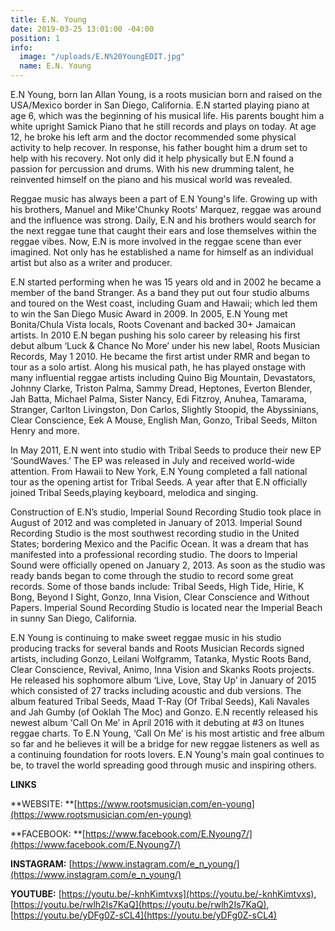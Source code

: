 ```yaml
---
title: E.N. Young
date: 2019-03-25 13:01:00 -04:00
position: 1
info:
  image: "/uploads/E.N%20YoungEDIT.jpg"
  name: E.N. Young
---
```


E.N Young, born Ian Allan Young, is a roots musician born and raised on the USA/Mexico border in San Diego, California. E.N started playing piano at age 6, which was the beginning of his musical life. His parents bought him a white upright Samick Piano that he still records and plays on today. At age 12, he broke his left arm and the doctor recommended some physical activity to help recover. In response, his father bought him a drum set to help with his recovery. Not only did it help physically but E.N found a passion for percussion and drums. With his new drumming talent, he reinvented himself on the piano and his musical world was revealed.

Reggae music has always been a part of E.N Young's life. Growing up with his brothers, Manuel and Mike'Chunky Roots' Marquez, reggae was around and the influence was strong. Daily, E.N and his brothers would search for the next reggae tune that caught their ears and lose themselves within the reggae vibes. Now, E.N is more involved in the reggae scene than ever imagined. Not only has he established a name for himself as an individual artist but also as a writer and producer.

E.N started performing when he was 15 years old and in 2002 he became a member of the band Stranger. As a band they put out four studio albums and toured on the West coast, including Guam and Hawaii; which led them to win the San Diego Music Award in 2009. In 2005, E.N Young met Bonita/Chula Vista locals, Roots Covenant and backed 30\+ Jamaican artists. In 2010 E.N began pushing his solo career by releasing his first debut album ‘Luck & Chance No More’ under his new label, Roots Musician Records, May 1 2010. He became the first artist under RMR and began to tour as a solo artist. Along his musical path, he has played onstage with many influential reggae artists including Quino Big Mountain, Devastators, Johnny Clarke, Triston Palma, Sammy Dread, Heptones, Everton Blender, Jah Batta, Michael Palma, Sister Nancy, Edi Fitzroy, Anuhea, Tamarama, Stranger, Carlton Livingston, Don Carlos, Slightly Stoopid, the Abyssinians, Clear Conscience, Eek A Mouse, English Man, Gonzo, Tribal Seeds, Milton Henry and more.

In May 2011, E.N went into studio with Tribal Seeds to produce their new EP ‘SoundWaves.’ The EP was released in July and received world-wide attention. From Hawaii to New York, E.N Young completed a fall national tour as the opening artist for Tribal Seeds. A year after that E.N officially joined Tribal Seeds,playing keyboard, melodica and singing.

Construction of E.N’s studio, Imperial Sound Recording Studio took place in August of 2012 and was completed in January of 2013. Imperial Sound Recording Studio is the most southwest recording studio in the United States; bordering Mexico and the Pacific Ocean. It was a dream that has manifested into a professional recording studio. The doors to Imperial Sound were officially opened on January 2, 2013. As soon as the studio was ready bands began to come through the studio to record some great records. Some of those bands include: Tribal Seeds, High Tide, Hirie, K Bong, Beyond I Sight, Gonzo, Inna Vision, Clear Conscience and Without Papers. Imperial Sound Recording Studio is located near the Imperial Beach in sunny San Diego, California.

E.N Young is continuing to make sweet reggae music in his studio producing tracks for several bands and Roots Musician Records signed artists, including Gonzo, Leilani Wolfgramm, Tatanka, Mystic Roots Band, Clear Conscience, Revival, Animo, Inna Vision and Skanks Roots projects. He released his sophomore album ‘Live, Love, Stay Up’ in January of 2015 which consisted of 27 tracks including acoustic and dub versions. The album featured Tribal Seeds, Maad T-Ray (Of Tribal Seeds), Kali Navales and Jah Gumby (of Ooklah The Moc) and Gonzo. E.N recently released his newest album ‘Call On Me’ in April 2016 with it debuting at #3 on Itunes reggae charts. To E.N Young, ‘Call On Me’ is his most artistic and free album so far and he believes it will be a bridge for new reggae listeners as well as a continuing foundation for roots lovers. E.N Young's main goal continues to be, to travel the world spreading good through music and inspiring others.

**LINKS**

**WEBSITE: **[https://www.rootsmusician.com/en-young](https://www.rootsmusician.com/en-young)

**FACEBOOK: **[https://www.facebook.com/E.Nyoung7/](https://www.facebook.com/E.Nyoung7/)

**INSTAGRAM:** [https://www.instagram.com/e_n_young/](https://www.instagram.com/e_n_young/)

**YOUTUBE:** [https://youtu.be/-knhKimtvxs](https://youtu.be/-knhKimtvxs), [https://youtu.be/rwlh2Is7KaQ](https://youtu.be/rwlh2Is7KaQ), [https://youtu.be/yDFg0Z-sCL4](https://youtu.be/yDFg0Z-sCL4)
